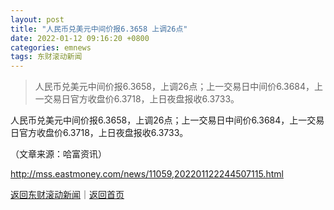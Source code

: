```yaml
---
layout: post
title: "人民币兑美元中间价报6.3658 上调26点"
date: 2022-01-12 09:16:20 +0800
categories: emnews
tags: 东财滚动新闻
---
```

> 人民币兑美元中间价报6.3658，上调26点；上一交易日中间价6.3684，上一交易日官方收盘价6.3718，上日夜盘报收6.3733。

<p>人民币兑美元中间价报6.3658，上调26点；上一交易日中间价6.3684，上一交易日官方收盘价6.3718，上日夜盘报收6.3733。</p><p class="em_media">（文章来源：哈富资讯）</p>

<http://mss.eastmoney.com/news/11059,202201122244507115.html>

[返回东财滚动新闻](//finews.withounder.com/emnews/)｜[返回首页](//finews.withounder.com/)